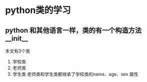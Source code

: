  # python类的学习
 ## python 和其他语言一样，类的有一个构造方法__init__ 
 本文有3个类
1. 学校类
2. 老师类
3. 学生类
老师类和学生类都继承了学校类的name、age、sex 属性
